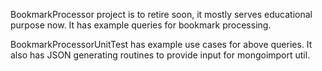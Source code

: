 BookmarkProcessor project is to retire soon, it mostly serves educational purpose now.
It has example queries for bookmark processing.

BookmarkProcessorUnitTest has example use cases for above queries. 
It also has JSON generating routines to provide input for mongoimport util.



 